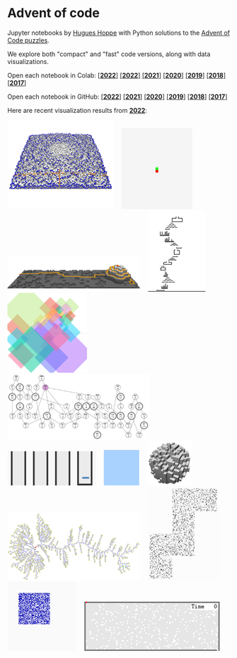 # Advent of code

Jupyter notebooks by [Hugues Hoppe](http://hhoppe.com/) with Python solutions to the
[Advent of Code puzzles](https://adventofcode.com/).

We explore both "compact" and "fast" code versions, along with data visualizations.

Open each notebook in Colab:
[[**2022**]](https://colab.research.google.com/github/hhoppe/advent_of_code/blob/main/2022/advent_of_code_2022.ipynb)
[[**2022**]](https://colab.research.google.com/github/hhoppe/advent_of_code/blob/main/2022/advent_of_code_2022.ipynb)
[[**2021**]](https://colab.research.google.com/github/hhoppe/advent_of_code/blob/main/2021/advent_of_code_2021.ipynb)
[[**2020**]](https://colab.research.google.com/github/hhoppe/advent_of_code/blob/main/2020/advent_of_code_2020.ipynb)
[[**2019**]](https://colab.research.google.com/github/hhoppe/advent_of_code/blob/main/2019/advent_of_code_2019.ipynb)
[[**2018**]](https://colab.research.google.com/github/hhoppe/advent_of_code/blob/main/2018/advent_of_code_2018.ipynb)
[[**2017**]](https://colab.research.google.com/github/hhoppe/advent_of_code/blob/main/2017/advent_of_code_2017.ipynb)

Open each notebook in GitHub:
[[**2022**]](https://github.com/hhoppe/advent_of_code/blob/main/2022/advent_of_code_2022.ipynb)
[[**2021**]](https://github.com/hhoppe/advent_of_code/blob/main/2021/advent_of_code_2021.ipynb)
[[**2020**]](https://github.com/hhoppe/advent_of_code/blob/main/2020/advent_of_code_2020.ipynb)
[[**2019**]](https://github.com/hhoppe/advent_of_code/blob/main/2019/advent_of_code_2019.ipynb)
[[**2018**]](https://github.com/hhoppe/advent_of_code/blob/main/2018/advent_of_code_2018.ipynb)
[[**2017**]](https://github.com/hhoppe/advent_of_code/blob/main/2017/advent_of_code_2017.ipynb)

Here are recent visualization results from
[**2022**](https://github.com/hhoppe/advent_of_code/blob/main/2022/advent_of_code_2022.ipynb):

<img src="https://github.com/hhoppe/advent_of_code/raw/main/2022/results/day08e.gif" width="240">&emsp;
<img src="https://github.com/hhoppe/advent_of_code/raw/main/2022/results/day09b.gif" width="160">&emsp;
<img src="https://github.com/hhoppe/advent_of_code/raw/main/2022/results/day12c.gif" width="300">&emsp;
<img src="https://github.com/hhoppe/advent_of_code/raw/main/2022/results/day14.gif" width="130">&emsp;
<img src="https://github.com/hhoppe/advent_of_code/raw/main/2022/results/day15b.gif" width="180">&emsp;
<img src="https://github.com/hhoppe/advent_of_code/raw/main/2022/results/day16b.gif" width="320">&emsp;
<img src="https://github.com/hhoppe/advent_of_code/raw/main/2022/results/day17.gif" width="200">&emsp;
<img src="https://github.com/hhoppe/advent_of_code/raw/main/2022/results/day18a.gif" width="80">&emsp;
<img src="https://github.com/hhoppe/advent_of_code/raw/main/2022/results/day18c.gif" width="100">&emsp;
<img src="https://github.com/hhoppe/advent_of_code/raw/main/2022/results/day21b.png" width="300">&emsp;
<img src="https://github.com/hhoppe/advent_of_code/raw/main/2022/results/day22.gif" width="160">&emsp;
<img src="https://github.com/hhoppe/advent_of_code/raw/main/2022/results/day23.gif" width="156">&emsp;
<img src="https://github.com/hhoppe/advent_of_code/raw/main/2022/results/day24c.gif" width="306">
